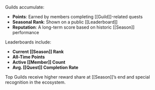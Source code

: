 Guilds accumulate:
- **Points**: Earned by members completing [[Guild]]-related quests
- **Seasonal Rank**: Shown on a public [[Leaderboard]]
- **Reputation**: A long-term score based on historic [[Season]] performance

Leaderboards include:
- **Current [[Season]] Rank**
- **All-Time Points**
- **Active [[Member]] Count**
- **Avg. [[Quest]] Completion Rate**

Top Guilds receive higher reward share at [[Season]]’s end and special recognition in the ecosystem.